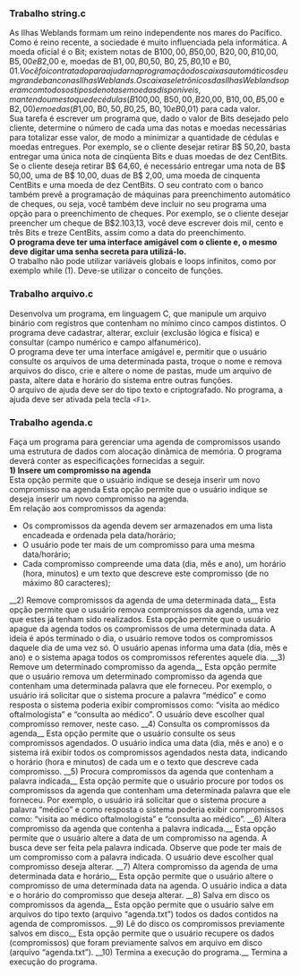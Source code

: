 ### Trabalho string.c  
As Ilhas Weblands formam um reino independente nos mares do Pacífico. Como é reino recente, a sociedade é muito influenciada pela informática. A moeda oficial é o Bit; existem notas de B$100,00, B$50,00, B$20,00, B$10,00, B$5,00 e B$2,00 e, moedas de B$1,00, B$0,50, B$0,25, B$0,10 e B$0,01.  
Você foi contratado para ajudar na programação dos caixas automáticos de um grande banco nas Ilhas Weblands.  
Os caixas eletrônicos das Ilhas Weblands operam com todos os tipos de notas e moedas disponíveis, mantendo um estoque de cédulas (B$100,00, B$50,00, B$20,00, B$10,00, B$5,00 e B$2,00) e moedas (B$1,00, B$0,50, B$0,25, B$0,10 e B$0,01) para cada valor.  
Sua tarefa é escrever um programa que, dado o valor de Bits desejado pelo cliente, determine o número de cada uma das notas e moedas necessárias para totalizar esse valor, de modo a minimizar a quantidade de cédulas e moedas entregues. Por exemplo, se o cliente desejar retirar B$ 50,20, basta entregar uma única nota de cinqüenta Bits e duas moedas de dez CentBits. Se o cliente deseja retirar B$ 64,60, é necessário entregar uma nota de B$ 50,00, uma de B$ 10,00, duas de B$ 2,00, uma moeda de cinquenta CentBits e uma moeda de dez CentBits. 
O seu contrato com o banco também prevê a programação de máquinas para preenchimento automático de cheques, ou seja, você também deve incluir no seu programa uma opção para o preenchimento de cheques. Por exemplo, se o cliente desejar preencher um cheque de B$2.103,13, você deve escrever dois mil, cento e três Bits e treze CentBits, assim como a data do preenchimento.  
__O programa deve ter uma interface amigável com o cliente e, o mesmo deve digitar uma senha secreta para utilizá-lo.__  
O trabalho não pode utilizar variáveis globais e loops infinitos, como por exemplo while (1). Deve-se utilizar o conceito de funções.

### Trabalho arquivo.c  
Desenvolva um programa, em linguagem C, que manipule um arquivo binário com registros que contenham no mínimo cinco campos distintos. O programa deve cadastrar, alterar, excluir (exclusão lógica e física) e consultar (campo numérico e campo alfanumérico).  
O programa deve ter uma interface amigável e, permitir que o usuário consulte os arquivos de uma determinada pasta, troque o nome e remova arquivos do disco, crie e altere o nome de pastas, mude um arquivo de pasta, altere data e horário do sistema entre outras funções.  
O arquivo de ajuda deve ser do tipo texto e criptografado. No programa, a ajuda deve ser ativada pela tecla ```<F1>```.  

### Trabalho agenda.c
Faça um programa para gerenciar uma agenda de compromissos usando uma estrutura de dados com alocação dinâmica de memória. O programa deverá conter as especificações fornecidas a seguir.  
__1) Insere um compromisso na agenda__  
Esta opção permite que o usuário indique se deseja inserir um novo compromisso na agenda Esta opção permite que o usuário indique se deseja inserir um novo compromisso na agenda.  
Em relação aos compromissos da agenda:  
<html>
<ul>
    <li> Os compromissos da agenda devem ser armazenados em uma lista encadeada e ordenada pela data/horário;  
    <li> O usuário pode ter mais de um compromisso para uma mesma data/horário;
    <li> Cada compromisso compreende uma data (dia, mês e ano), um horário (hora, minutos) e um texto que descreve este compromisso (de no máximo 80 caracteres);
</ul>
</html>  
__2) Remove compromissos da agenda de uma determinada data__  
Esta opção permite que o usuário remova compromissos da agenda, uma vez que estes já tenham sido realizados. Esta opção permite que o usuário apague da agenda todos os compromissos de uma determinada data. A ideia é após terminado o dia, o usuário remove todos os compromissos daquele dia de uma vez só. O usuário apenas informa uma data (dia, mês e ano) e o sistema apaga todos os compromissos referentes aquele dia.  
__3) Remove um determinado compromisso da agenda__  
Esta opção permite que o usuário remova um determinado compromisso da agenda que contenham uma determinada palavra que ele forneceu. Por exemplo, o usuário irá solicitar que o sistema procure a palavra “médico” e como resposta o sistema poderia exibir compromissos como: “visita ao médico oftalmologista” e “consulta ao médico”. O usuário deve escolher qual compromisso remover, neste caso.  
__4) Consulta os compromissos da agenda__  
Esta opção permite que o usuário consulte os seus compromissos agendados. O usuário indica uma data (dia, mês e ano) e o sistema irá exibir todos os compromissos agendados nesta data, indicando o horário (hora e minutos) de cada um e o texto que descreve cada compromisso.  
__5) Procura compromissos da agenda que contenham a palavra indicada__  
Esta opção permite que o usuário procure por todos os compromissos da agenda que contenham uma determinada palavra que ele forneceu. Por exemplo, o usuário irá solicitar que o sistema procure a palavra “médico” e como resposta o sistema poderia exibir compromissos como: “visita ao médico oftalmologista” e “consulta ao médico”.  
__6) Altera compromisso da agenda que contenha a palavra indicada.__  
Esta opção permite que o usuário altere a data de um compromisso na agenda. A busca deve ser feita pela palavra indicada. Observe que pode ter mais de um compromisso com a palavra indicada. O usuário deve escolher qual compromisso deseja alterar.  
__7) Altera compromisso da agenda de uma determinada data e horário__  
Esta opção permite que o usuário altere o compromisso de uma determinada data na agenda. O usuário indica a data e o horário do compromisso que deseja alterar.  
__8) Salva em disco os compromissos da agenda__  
Esta opção permite que o usuário salve em arquivos do tipo texto (arquivo “agenda.txt”) todos os dados contidos na agenda de compromissos.  
__9) Lê do disco os compromissos previamente salvos em disco__  
Esta opção permite que o usuário recupere os dados (compromissos) que foram previamente salvos em arquivo em disco (arquivo “agenda.txt”).
__10) Termina a execução do programa.__  
Termina a execução do programa.
